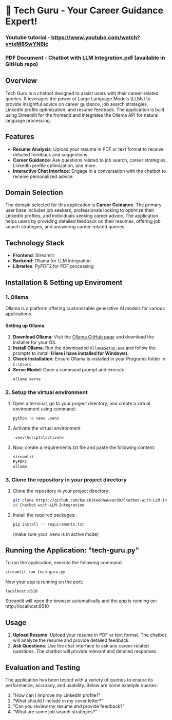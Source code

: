 # 🤖 Tech Guru - Your Career Guidance Expert!

### Youtube tutorial - https://www.youtube.com/watch?v=ixM8SwYN8Ic
### PDF Document - Chatbot with LLM Integration.pdf (available in GitHub repo)

## Overview

Tech Guru is a chatbot designed to assist users with their career-related queries. It leverages the power of Large Language Models (LLMs) to provide insightful advice on career guidance, job search strategies, LinkedIn profile optimization, and resume feedback. The application is built using Streamlit for the frontend and integrates the Ollama API for natural language processing.

## Features

- **Resume Analysis**: Upload your resume in PDF or text format to receive detailed feedback and suggestions.
- **Career Guidance**: Ask questions related to job search, career strategies, LinkedIn profile optimization, and more.
- **Interactive Chat Interface**: Engage in a conversation with the chatbot to receive personalized advice.

## Domain Selection

The domain selected for this application is **Career Guidance**. The primary user base includes job seekers, professionals looking to optimize their LinkedIn profiles, and individuals seeking career advice. The application helps users by providing detailed feedback on their resumes, offering job search strategies, and answering career-related queries.

## Technology Stack

- **Frontend**: Streamlit
- **Backend**: Ollama for LLM integration
- **Libraries**: PyPDF2 for PDF processing

## Installation & Setting up Enviroment

### 1. Ollama

Ollama is a platform offering customizable generative AI models for various applications.

#### Setting up Ollama

1. **Download Ollama**: Visit the [Ollama GitHub page](https://github.com/Ollama/llama3) and download the installer for your OS.
2. **Install Ollama**: Run the downloaded `OllamaSetup.exe` and follow the prompts to install **(Here i have installed for Windows)**.
3. **Check Installation**: Ensure Ollama is installed in your Programs folder in `C:\Users`.
4. **Serve Model**: Open a  command prompt and execute:
   ```sh
   ollama serve
   ```
### 2. Setup the virtual environment
1. Open a terminal, go to your project directory, and create a virtual environment using command:
    ```sh
    python -m venv .venv
    ```
2. Activate the virtual environment
    ```sh
    .venv\Scripts\activate
    ```
3. Now, create a requirements.txt file and paste the following content:
    ```sh
    streamlit
    PyPDF2
    ollama
    ```
### 3. Clone the repository in your project directory
1. Clone the repository in your project directory:
    ```bash
    git clone https://github.com/kaushikeebhawsar99/Chatbot-with-LLM-Integration.git
    cd Chatbot-with-LLM-Integration
    ```

2. Install the required packages:
    ```bash
    pip install -r requirements.txt
    ```
    (make sure your .venv is in active mode)
## Running the Application: "tech-guru.py"

To run the application, execute the following command:
```bash
streamlit run tech-guru.py
```
Now your app is running on the port: 
```
localhost:8510
```
Streamlit will open the browser automatically and the app is running on: http://localhost:8510

## Usage
1. **Upload Resume**: Upload your resume in PDF or text format. The chatbot will analyze the resume and provide detailed feedback.
2. **Ask Questions**: Use the chat interface to ask any career-related questions. The chatbot will provide relevant and detailed responses.

## Evaluation and Testing
The application has been tested with a variety of queries to ensure its performance, accuracy, and usability. Below are some example queries:

1. "How can I improve my LinkedIn profile?"
2. "What should I include in my cover letter?"
3. "Can you review my resume and provide feedback?"
4. "What are some job search strategies?"
